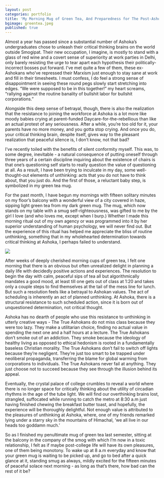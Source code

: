 ```yaml
---
layout: post
categories: portfolio
title: 'My Morning Mug of Green Tea, And Preparedness for The Post-Ashokan Life'
bgimage: greentea.jpeg
published: true
---
```


Almost a year has passed since a substantial number of Ashoka’s undergraduates chose to unleash their critical thinking brains on the world outside Smogipat. Their new occupation, I imagine, is mostly to stand with a glass of red wine and a covert sense of superiority at work parties in Delhi, only barely resisting the urge to tear apart each hypothesis their politically-incorrect bosses put forward. I’ve met quite a few of them, these ex-Ashokans who’ve repressed their Marxism just enough to stay sane at work and fill in their timesheets. I must confess, I do feel a strong sense of disappointment in seeing these round pegs slowly start stretching into edges. “We were supposed to be in this together!” my heart screams, “rallying against the routine banality of bullshit labor for bullshit corporations.” 

Alongside this deep sense of betrayal, though, there is also the realization that the resistance to joining the workforce at Ashoka is a lot more like moody babies crying at parent-funded Daycare-for-the-rebellious than like an actual protest of any seriousness. After a while, you’re too old for it, your parents have no more money, and you gotta stop crying. And once you do, your critical thinking brain, despite itself, gives way to the pleasant realization that peaceful silence is, I don’t know, not that bad?

I’ve recently toiled with the benefits of silent conformity myself. This was, to some degree, inevitable - a natural consequence of putting oneself through three years of a certain discipline inquiring about the existence of chairs is that one’s questioning self starts to really question the value of questioning at all. As a result, I have been trying to inculcate in my day, some well-thought-out elements of unthinking: acts that you do not have to think about, that you just do. And the first of those, a reluctant baby step, is symbolized in my green tea mug. 

For the past month, I have begun my mornings with fifteen solitary minutes on my floor’s balcony with a wonderful view of a city covered in haze, sipping light green tea from my dark green mug. The mug, which now stands on my table with a smug self-righteousness, was gifted to me by the girl I love (and who loves me, except when I burp.) Whether I made this morning ritual out of my own agency or was programmed into it by her superior understanding of human psychology, we will never find out. But the experience of this ritual has helped me appreciate the bliss of routine unthinking, something that in my wholehearted determination towards critical thinking at Ashoka, I perhaps failed to understand.

![]({{site.baseurl}}/images/greentea.jpeg) 

After weeks of deeply cherished morning cups of green tea, I felt one morning that there is an obvious but often unrealized delight in planning a daily life with decidedly positive actions and experiences. The resolution to begin the day with calm, peaceful sips of tea all but algorithmically mandates a good mood, at least till one gets out of class at 1:20 and takes only a couple steps to find themselves at the tail of the mess line for lunch. But such a resolution feels like a betrayal to Ashokan values. The act of scheduling is inherently an act of planned unthinking. At Ashoka, there is a structural resistance to such scheduled action, since it is born out of unquestioned determination, not critical thought.

Ashoka has no dearth of people who use this resistance to unthinking in utterly creative ways - The True Ashokans do not miss class because they were too lazy. They make a utilitarian choice, finding no actual value in spending the next one and a half hours at a lecture. The True Ashokans don’t smoke out of an addiction. They smoke because the ideology of healthy living as opposed to ethical hedonism is rooted in a fundamentally baseless Christian morality. The True Ashokans don’t fail to switch off lights because they’re negligent. They’re just too smart to be trapped under neoliberal propaganda, transferring the blame for global warming from corporations to individuals. The True Ashokans never fail at anything. They just choose not to succeed because they see through the illusion behind its appeal. 

Eventually, the crystal palace of college crumbles to reveal a world where there is no longer space for critically thinking about the utility of circadian rhythms in the age of the tube light. We will find our overthinking brains lost, strangled, suffocated while running to catch the metro at 8:30 a.m just having finished chewing the breakfast butter toast, and hopefully, the experience will be thoroughly delightful. Not enough value is attributed to the pleasures of unthinking at Ashoka, where, one of my friends remarked lying under a starry sky in the mountains of Himachal, ‘we all live in our heads too goddamn much.’ 

So as I finished my penultimate mug of green tea last semester, sitting at the balcony in the company of the smog with which I’m now in a toxic relationship, I felt as if maybe post-college life will have its own pleasures, one of them being monotony. To wake up at 8 a.m everyday and know that your green mug is waiting to be picked up, and go to bed after a quick glance at it, standing smug as always, mildly excited for the fifteen minutes of peaceful solace next morning - as long as that’s there, how bad can the rest of it be?
